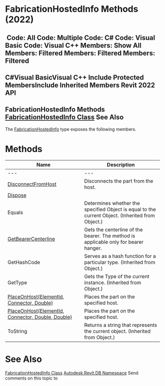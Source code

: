 # FabricationHostedInfo Methods (2022)

﻿
 Code: All Code: Multiple Code: C# Code: Visual Basic Code: Visual C++  Members: Show All Members: Filtered Members: Filtered Members: Filtered   
---  
C#Visual BasicVisual C++
Include Protected MembersInclude Inherited Members
Revit 2022 API  
---  
FabricationHostedInfo Methods  
[FabricationHostedInfo Class](c74f8adf-a227-098c-b58c-a2998560c0d3.md "FabricationHostedInfo Class") See Also  
---  
The [FabricationHostedInfo](c74f8adf-a227-098c-b58c-a2998560c0d3.md "FabricationHostedInfo Class") type exposes the following members.
# Methods
| Name | Description |
| --- | --- |
| --- | --- | --- |
| [DisconnectFromHost](22be6751-af02-cda5-11ca-3433835f3e94.md "DisconnectFromHost Method") | Disconnects the part from the host. |
| [Dispose](9e861f64-a83d-ba91-5377-2db30dbdd312.md "Dispose Method") |
| Equals | Determines whether the specified Object is equal to the current Object. (Inherited from Object.) |
| [GetBearerCenterline](9fd81153-3d66-f18f-eb43-41bc84284b13.md "GetBearerCenterline Method") | Gets the centerline of the bearer. The method is applicable only for bearer hanger. |
| GetHashCode | Serves as a hash function for a particular type.  (Inherited from Object.) |
| GetType | Gets the Type of the current instance. (Inherited from Object.) |
| [PlaceOnHost(ElementId, Connector, Double)](66f2c679-d136-7252-d417-5cb122c9840d.md "PlaceOnHost Method \(ElementId, Connector, Double\)") | Places the part on the specified host. |
| [PlaceOnHost(ElementId, Connector, Double, Double)](aba22d62-a05c-0d34-91c8-e2a08041994f.md "PlaceOnHost Method \(ElementId, Connector, Double, Double\)") | Places the part on the specified host. |
| ToString | Returns a string that represents the current object. (Inherited from Object.) |

# See Also
[FabricationHostedInfo Class](c74f8adf-a227-098c-b58c-a2998560c0d3.md "FabricationHostedInfo Class")
[Autodesk.Revit.DB Namespace](87546ba7-461b-c646-cbb1-2cb8f5bff8b2.md "Autodesk.Revit.DB Namespace")
Send comments on this topic to 